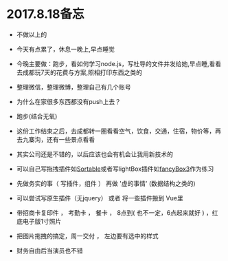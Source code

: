 
# 2017.8.18备忘


<!-- * 这两个最好只做一个
* 晚上看java(读书笔记写在草稿里，按章节来分)
* 晚上翻译文章(翻译在草稿里) -->


* 不做以上的

* 今天有点累了，休息一晚上,早点睡觉
* 今晚主要做：跑步，看如何学习node.js，写杜导的文件并发给她,早点睡,看看去成都玩7天的花费与方案,照相打印东西之类的
* 整理微信，整理微博，整理自己有几个账号


* 为什么在家很多东西都没有push上去？
* 跑步(结合无氧)
* 这份工作结束之后，去成都转一圈看看空气，饮食，交通，住宿，物价等，再去九寨沟，还有一些景点看看
* 其实公司还是不错的，以后应该也会有机会让我用新技术的


* 可以自己写拖拽插件如[Sortable](https://github.com/RubaXa/Sortable)或者写lightBox插件如[fancyBox3](https://github.com/fancyapps/fancybox)作为练习

* 先做务实的事（ 写插件，组件 ） 再做  '虚的事情'  (数据结构之类的)

* 可以尝试写原生插件（无jquery）  或者  将一些插件搬到 Vue里 


* 带招商卡复印件 ，  考勤卡  ， 餐卡  ，  8点到( 也不一定，6点起来就好 )  ，红底电子版1寸照片  

* 把图片拖拽的搞定，周一交付   ，  左边要有选中的样式

* 财务自由后当演员也不错



























